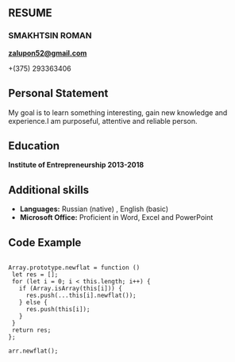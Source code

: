 ## RESUME

### SMAKHTSIN ROMAN

**zalupon52@gmail.com**

+(375) 293363406

## Personal Statement
My goal is to learn something interesting, gain new knowledge and experience.I am purposeful, attentive and reliable person.

## Education
**Institute of Entrepreneurship 2013-2018**

## Additional skills
- **Languages:** Russian (native) ,  English (basic)
- **Microsoft Office:** Proficient in Word, Excel and PowerPoint
## Code Example
 ```let arr = [1, 2, [3, 4]];

Array.prototype.newflat = function () 
  let res = [];
  for (let i = 0; i < this.length; i++) {
    if (Array.isArray(this[i])) {
      res.push(...this[i].newflat());
    } else {
      res.push(this[i]);
    }
  }
  return res;
};

arr.newflat(); 
```